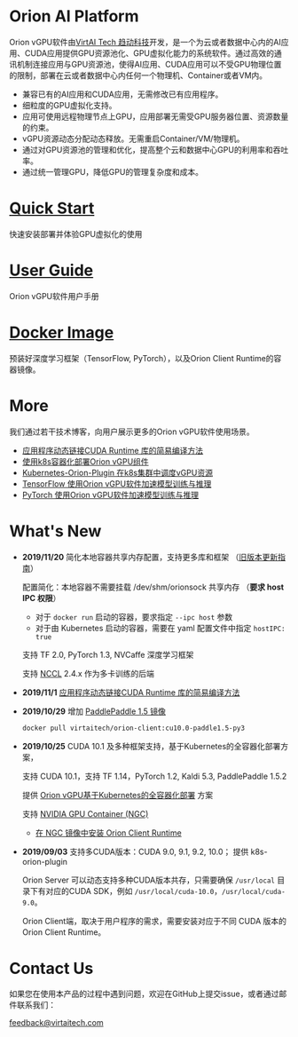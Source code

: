 # Orion AI Platform

Orion vGPU软件由[VirtAI Tech 趋动科技](https://virtai.tech)开发，是一个为云或者数据中心内的AI应用、CUDA应用提供GPU资源池化、GPU虚拟化能力的系统软件。通过高效的通讯机制连接应用与GPU资源池，使得AI应用、CUDA应用可以不受GPU物理位置的限制，部署在云或者数据中心内任何一个物理机、Container或者VM内。

* 兼容已有的AI应用和CUDA应用，无需修改已有应用程序。
* 细粒度的GPU虚拟化支持。
* 应用可使用远程物理节点上GPU，应用部署无需受GPU服务器位置、资源数量的约束。
* vGPU资源动态分配动态释放。无需重启Container/VM/物理机。
* 通过对GPU资源池的管理和优化，提高整个云和数据中心GPU的利用率和吞吐率。
* 通过统一管理GPU，降低GPU的管理复杂度和成本。

# [Quick Start](doc/quick-start)
快速安装部署并体验GPU虚拟化的使用

# [User Guide](doc/Orion-User-Guide.md)
Orion vGPU软件用户手册

# [Docker Image](client-dockerfiles)
预装好深度学习框架（TensorFlow, PyTorch），以及Orion Client Runtime的容器镜像。

# <a id="tech-blog"></a>More
我们通过若干技术博客，向用户展示更多的Orion vGPU软件使用场景。

* [应用程序动态链接CUDA Runtime 库的简易编译方法](cuda-wrapper)
* [使用k8s容器化部署Orion vGPU组件](orion-kubernetes-deploy)
* [Kubernetes-Orion-Plugin 在k8s集群中调度vGPU资源](./doc/Orion-k8s-device-plugin.md)
* [TensorFlow 使用Orion vGPU软件加速模型训练与推理](./blogposts/tensorflow_models.md)
* [PyTorch 使用Orion vGPU软件加速模型训练与推理](./blogposts/pytorch_models.md)

# What's New
* **2019/11/20** 简化本地容器共享内存配置，支持更多库和框架 （[旧版本更新指南](./how-to-update.md)）

    配置简化：本地容器不需要挂载 /dev/shm/orionsock 共享内存 （**要求 host IPC 权限**）

    * 对于 `docker run` 启动的容器，要求指定 `--ipc host` 参数
    * 对于由 Kubernetes 启动的容器，需要在 yaml 配置文件中指定 `hostIPC: true`

    支持 TF 2.0, PyTorch 1.3, NVCaffe 深度学习框架

    支持 [NCCL](https://developer.nvidia.com/nccl) 2.4.x 作为多卡训练的后端

* **2019/11/1**  [应用程序动态链接CUDA Runtime 库的简易编译方法](cuda-wrapper)

* **2019/10/29** 增加 [PaddlePaddle 1.5 镜像](client-dockerfiles/client-cu10.0-paddle1.5-py3)

    ```bash
    docker pull virtaitech/orion-client:cu10.0-paddle1.5-py3
    ```

* **2019/10/25** CUDA 10.1 及多种框架支持，基于Kubernetes的全容器化部署方案，

    支持 CUDA 10.1，支持 TF 1.14，PyTorch 1.2, Kaldi 5.3, PaddlePaddle 1.5.2

    提供 [Orion vGPU基于Kubernetes的全容器化部署](orion-kubernetes-deploy) 方案
    
    支持 [NVIDIA GPU Container (NGC)](https://ngc.nvidia.com/catalog/containers?orderBy=modifiedDESC&query=&quickFilter=containers&filters=)

    * [在 NGC 镜像中安装 Orion Client Runtime](ngc-dockerfiles)

* **2019/09/03** 支持多CUDA版本：CUDA 9.0, 9.1, 9.2, 10.0； 提供 k8s-orion-plugin

    Orion Server 可以动态支持多种CUDA版本共存，只需要确保 `/usr/local` 目录下有对应的CUDA SDK，例如 `/usr/local/cuda-10.0`，`/usr/local/cuda-9.0`。
        
    Orion Client端，取决于用户程序的需求，需要安装对应于不同 CUDA 版本的 Orion Client Runtime。

# Contact Us

如果您在使用本产品的过程中遇到问题，欢迎在GitHub上提交issue，或者通过邮件联系我们：

feedback@virtaitech.com